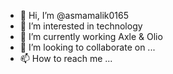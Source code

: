 - 👋 Hi, I’m @asmamalik0165
- 👀 I’m interested in technology
- 🌱 I’m currently working Axle & Olio
- 💞️ I’m looking to collaborate on ...
- 📫 How to reach me ...

<!---
asmamalik0165/asmamalik0165 is a ✨ special ✨ repository because its `README.md` (this file) appears on your GitHub profile.
You can click the Preview link to take a look at your changes.
--->
